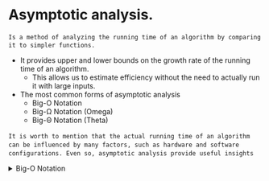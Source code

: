 # Asymptotic analysis.

	Is a method of analyzing the running time of an algorithm by comparing it to simpler functions.

- It provides upper and lower bounds on the growth rate of the running time of an algorithm.
	- This allows us to estimate efficiency without the need to actually run it with large inputs.
- The most common forms of asymptotic analysis
	- Big-O Notation
	- Big-Ω Notation (Omega)
	- Big-Θ Notation (Theta)


`It is worth to mention that the actual running time of an algorithm can be influenced by many factors, such as hardware and software configurations. Even so, asymptotic analysis provide useful insights`

<details>
	<summary>Big-O Notation</summary>
	<img 
			src="../../ilustrative_resources/bigO_complexity_chart.png"
    	alt="Big-O Complexity Chart"
			width="500"
			height="350"
	/>
	
<br/>

- Classes of functions :
	- Constant: O(1)
	- Linear: O(n)
	- Logarithmic: O(log n)
	- Linear Logarithmic: O(n log n)
	- Polynomial: O(n^2)
	- Exponential: O(2^n)
	- Factorial: O(n!)

	<br/>

	<details>
	<summary>Data Structure Cases</summary>
	<img 
			src="../../ilustrative_resources/data_structure_big_o.png"
    	alt="Big-O Complexity Chart"
			width="500"
			height="350"
	/>
	</details>

	<br/>

	<details>
	<summary>Data Structure Worst scenario Cases</summary>
	<img 
			src="../../ilustrative_resources/data_structure_big_o_worst_sc.png"
			alt="Big-O Complexity Chart"
			width="500"
			height="350"
	/>
	</details>

	<br/>

	<details>
	<summary>Sorting algorithm Cases</summary>
	<img 
			src="../../ilustrative_resources/data_structure_big_o_worst_sc.png"
			alt="Big-O Complexity Chart"
			width="500"
			height="350"
	/>
	</details>

</details>